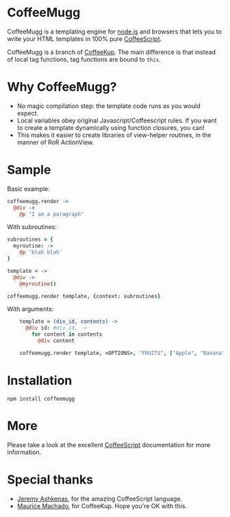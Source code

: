 CoffeeMugg
==========

CoffeeMugg is a templating engine for [node.js](http://nodejs.org) and browsers that lets you to write your HTML templates in 100% pure [CoffeeScript](http://coffeescript.org).

CoffeeMugg is a branch of [CoffeeKup](https://github.com/mauricemach/coffeekup). The main difference is that instead of local tag functions, tag functions are bound to `this`.

Why CoffeeMugg?
===============

 * No magic compilation step: the template code runs as you would expect.
 * Local variables obey original Javascript/Coffeescript rules. If you want to create a template dynamically using function closures, you can!
 * This makes it easier to create libraries of view-helper routines, in the manner of RoR ActionView.

Sample
======

Basic example:
```coffeescript
coffeemugg.render ->
  @div ->
    @p "I am a paragraph"
```

With subroutines:
```coffeescript
subroutines = {
  myroutine: ->
    @p 'blah blah'
}

template = ->
  @div ->
    @myroutine()

coffeemugg.render template, {context: subroutines}
```

With arguments:
```coffeescript
    template = (div_id, contents) ->
      @div id: #div_id, ->
        for content in contents
          @div content

    coffeemugg.render template, <OPTIONS>, "FRUITS", ["Apple", "Banana", "Raisin"]
```

Installation
============

    npm install coffeemugg

More
====

Please take a look at the excellent [CoffeeScript](http://coffeescript.org) documentation for more information.

Special thanks
==============

  - [Jeremy Ashkenas](https://github.com/jashkenas), for the amazing CoffeeScript language.
  - [Maurice Machado](https://github.com/mauricemach), for CoffeeKup. Hope you're OK with this.
